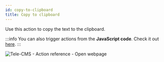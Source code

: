 ```yaml
---
id: copy-to-clipboard
title: Copy to clipboard
---
```


Use this action to copy the text to the clipboard.

:::info
You can also trigger actions from the **JavaScript code**. Check it out [here](/docs/how-to/run-actions-from-runjs).
:::

<div style={{textAlign: 'center'}}>

![Tele-CMS - Action reference - Open webpage](/img/actions/copytoclipboard/copytoclipboard.png)

</div>
